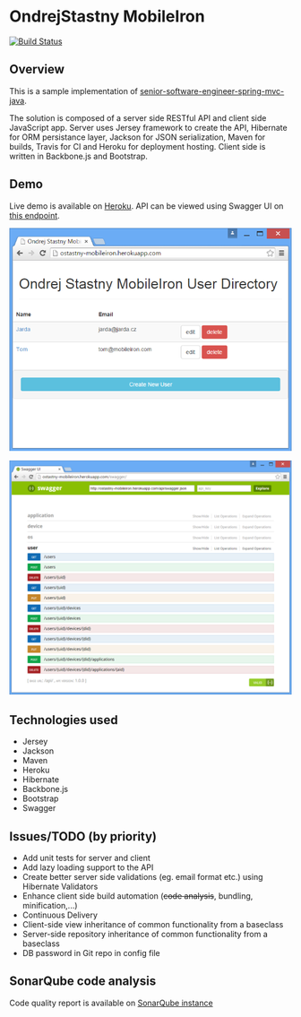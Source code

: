 # OndrejStastny MobileIron 

[![Build Status](https://travis-ci.org/ostastny/mobileiron.svg?branch=master)](https://travis-ci.org/ostastny/mobileiron)

## Overview
This is a sample implementation of [senior-software-engineer-spring-mvc-java](https://github.com/ostastny/hiring/blob/master/senior-software-engineer-spring-mvc-java.md).

The solution is composed of a server side RESTful API and client side JavaScript app.
Server uses Jersey framework to create the API, Hibernate for ORM persistance layer, Jackson for JSON serialization, Maven for builds, Travis for CI and Heroku for deployment hosting.
Client side is written in Backbone.js and Bootstrap.

## Demo
Live demo is available on [Heroku](http://ostastny-mobileiron.herokuapp.com).
API can be viewed using Swagger UI on [this endpoint](http://ostastny-mobileiron.herokuapp.com/swagger).

![Application ScreenShot](/screen01.png?raw=true)

![Swagger UI Screenshot](/screen02.png?raw=true)

## Technologies used
* Jersey
* Jackson
* Maven
* Heroku
* Hibernate
* Backbone.js
* Bootstrap
* Swagger

## Issues/TODO (by priority)
* Add unit tests for server and client
* Add lazy loading support to the API
* Create better server side validations (eg. email format etc.) using Hibernate Validators
* Enhance client side build automation (~~code analysis~~, bundling, minification,...)
* Continuous Delivery
* Client-side view inheritance of common functionality from a baseclass
* Server-side repository inheritance of common functionality from a baseclass
* DB password in Git repo in config file

## SonarQube code analysis
Code quality report is available on [SonarQube instance](http://os-sonarqube.cloudapp.net/dashboard/index/1)
